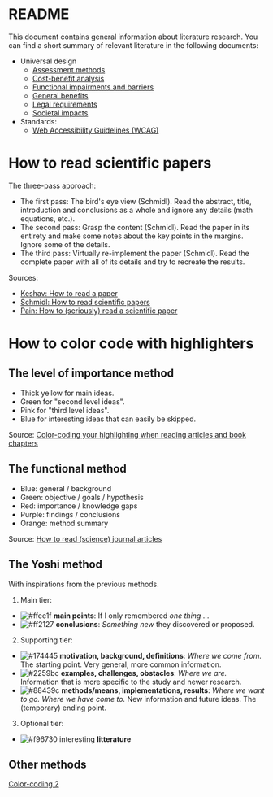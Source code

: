 # README

This document contains general information about literature research.
You can find a short summary of relevant literature in the following documents:
* Universal design
    * [Assessment methods](./UU-ASS.md)
    * [Cost-benefit analysis](./UU-NYKO.md)
    * [Functional impairments and barriers](./UU-FUBA.md)
    * [General benefits](./UU-BENF.md)
    * [Legal requirements](./UU-JUS.md)
    * [Societal impacts](./UU-SAFU.md)
* Standards:
    * [Web Accessibility Guidelines (WCAG)](./WCAG.md)

# How to read scientific papers

The three-pass approach:  
* The first pass: The bird's eye view (Schmidl).
Read the abstract, title, introduction and conclusions as a whole and ignore any details (math equations, etc.).
* The second pass: Grasp the content (Schmidl).
Read the paper in its entirety and make some notes about the key points in the margins. Ignore some of the details.
* The third pass: Virtually re-implement the paper (Schmidl).
Read the complete paper with all of its details and try to recreate the results.  

Sources: 
* [Keshav: How to read a paper](https://www.albany.edu/spatial/training/3-How%20to%20read%20a%20paper.pdf)  
* [Schmidl: How to read scientific papers](https://towardsdatascience.com/how-to-read-scientific-papers-df3afd454179)  
* [Pain: How to (seriously) read a scientific paper](https://www.sciencemag.org/careers/2016/03/how-seriously-read-scientific-paper)  

# How to color code with highlighters

## The level of importance method
* Thick yellow for main ideas.
* Green for "second level ideas".
* Pink for "third level ideas".
* Blue for interesting ideas that can easily be skipped.  

Source: [Color-coding your highlighting when reading articles and book chapters](http://www.raulpacheco.org/2015/10/color-coding-your-highlighting-when-reading-articles-and-book-chapters/)  

## The functional method
* Blue: general / background
* Green: objective / goals / hypothesis
* Red: importance / knowledge gaps
* Purple: findings / conclusions
* Orange: method summary

Source: [How to read (science) journal articles](https://caffeinatedconfidence.com/2015/10/15/how-to-read-science-journal-articles/)

## The Yoshi method
With inspirations from the previous methods.
1. Main tier:
  * ![#ffee1f](https://via.placeholder.com/15/f4e61f/000000?text=+) __main points__: If I only remembered _one thing_ ...
  * ![#ff2127](https://via.placeholder.com/15/dd434b/000000?text=+) __conclusions__: _Something new_ they discovered or proposed.
2. Supporting tier:
  * ![#174445](https://via.placeholder.com/15/174445/000000?text=+) __motivation, background, definitions__: _Where we come from._ The starting point. Very general, more common information.
  * ![#2259bc](https://via.placeholder.com/15/2259bc/000000?text=+) __examples, challenges, obstacles__: _Where we are._ Information that is more specific to the study and newer research.
  * ![#88439c](https://via.placeholder.com/15/88439c/000000?text=+) __methods/means, implementations, results__: _Where we want to go. Where we have come to._ New information and future ideas. The (temporary) ending point.
3. Optional tier:
  * ![#f96730](https://via.placeholder.com/15/f96730/000000?text=+) interesting __litterature__

## Other methods
[Color-coding 2](https://medium.goodnotes.com/three-pitfalls-to-avoid-when-studying-with-a-highlighter-2aa345e1e6eb)
